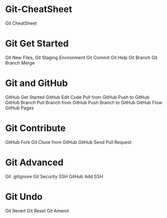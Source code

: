# Git-CheatSheet
Git CheatSheet


# Git Get Started
Git New Files,
Git Staging Environment
Git Commit
Git Help
Git Branch
Git Branch Merge

# Git and GitHub
GitHub Get Started
GitHub Edit Code
Pull from GitHub
Push to GitHub
GitHub Branch
Pull Branch from GitHub
Push Branch to GitHub
GitHub Flow
GitHub Pages

# Git Contribute
GitHub Fork
Git Clone from GitHub
GitHub Send Pull Request

# Git Advanced
Git .gitignore
Git Security SSH
GitHub Add SSH

# Git Undo
Git Revert
Git Reset
Git Amend
